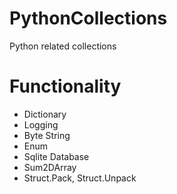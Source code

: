 # PythonCollections
Python related collections

# Functionality
- Dictionary
- Logging
- Byte String
- Enum
- Sqlite Database
- Sum2DArray
- Struct.Pack, Struct.Unpack
